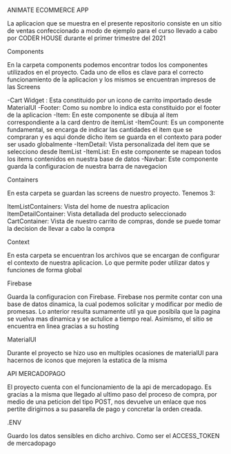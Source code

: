 ANIMATE ECOMMERCE APP

La aplicacion que se muestra en el presente repositorio consiste en un sitio de ventas confeccionado a modo de ejemplo para el curso llevado a cabo por CODER HOUSE durante el primer trimestre del 2021

Components

En la carpeta components podemos encontrar todos los componentes utilizados en el proyecto. Cada uno de ellos es clave para el correcto funcionamiento de la aplicacion y los mismos se encuentran impresos de las Screens

-Cart Widget : Esta constituido por un icono de carrito importado desde MaterialUI
-Footer: Como su nombre lo indica esta constituido por el footer de la aplicacion
-Item: En este componente se dibuja al item correspondiente a la card dentro de itemList
-ItemCount: Es un componente fundamental, se encarga de indicar las cantidades el item que se compraran y es aqui donde dicho item se guarda en el contexto para poder ser usado globalmente
-ItemDetail: Vista personalizada del item que se selecciono desde ItemList
-ItemList: En este componente se mapean todos los items contenidos en nuestra base de datos
-Navbar: Este componente guarda la configuracion de nuestra barra de navegacion

Containers

En esta carpeta se guardan las screens de nuestro proyecto. Tenemos 3:

ItemListContainers: Vista del home de nuestra aplicacion
ItemDetailContainer: Vista detallada del producto seleccionado
CartContainer: Vista de nuestro carrito de compras, donde se puede tomar la decision de llevar a cabo la compra

Context

En esta carpeta se encuentran los archivos que se encargan de configurar el contexto de nuestra aplicacion. Lo que permite poder utilizar datos y funciones de forma global

Firebase

Guarda la configuracion con Firebase. Firebase nos permite contar con una base de datos dinamica, la cual podemos solicitar y modificar por medio de promesas. Lo anterior resulta sumamente util ya que posibila que la pagina se vuelva mas dinamica y se actulice a tiempo real. Asimismo, el sitio se encuentra en linea gracias a su hosting

MaterialUI

Durante el proyecto se hizo uso en multiples ocasiones de materialUI para hacernos de iconos que mejoren la estatica de la misma

API MERCADOPAGO

El proyecto cuenta con el funcionamiento de la api de mercadopago. Es gracias a la misma que llegado al ultimo paso del proceso de compra, por medio de una peticion del tipo POST, nos devuelve un enlace que nos pertite dirigirnos a su pasarella de pago y concretar la orden creada.

.ENV

Guardo los datos sensibles en dicho archivo. Como ser el ACCESS_TOKEN de mercadopago
